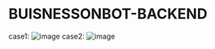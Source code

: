 # BUISNESSONBOT-BACKEND
case1:
![image](https://user-images.githubusercontent.com/85669859/221858051-7918fc5a-d29a-451f-9f4f-563eebc884fb.png)
case2:
![image](https://user-images.githubusercontent.com/85669859/221858194-ae6e332c-7a1f-4012-84e5-ba59d5b760af.png)
